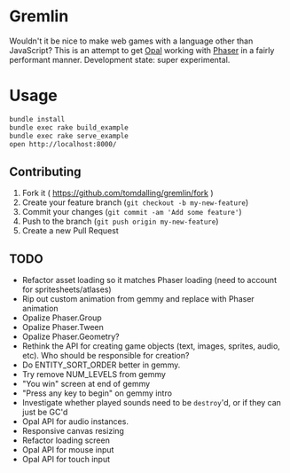 # Gremlin

Wouldn't it be nice to make web games with a language other than JavaScript?
This is an attempt to get [Opal][] working with [Phaser][] in a fairly
performant manner. Development state: super experimental.

# Usage

```sh
bundle install
bundle exec rake build_example
bundle exec rake serve_example
open http://localhost:8000/
```

## Contributing

1. Fork it ( https://github.com/tomdalling/gremlin/fork )
2. Create your feature branch (`git checkout -b my-new-feature`)
3. Commit your changes (`git commit -am 'Add some feature'`)
4. Push to the branch (`git push origin my-new-feature`)
5. Create a new Pull Request

## TODO

 - Refactor asset loading so it matches Phaser loading (need to account for
   spritesheets/atlases)
 - Rip out custom animation from gemmy and replace with Phaser animation
 - Opalize Phaser.Group
 - Opalize Phaser.Tween
 - Opalize Phaser.Geometry?
 - Rethink the API for creating game objects (text, images, sprites, audio, etc).
   Who should be responsible for creation?
 - Do ENTITY_SORT_ORDER better in gemmy.
 - Try remove NUM_LEVELS from gemmy
 - "You win" screen at end of gemmy
 - "Press any key to begin" on gemmy intro
 - Investigate whether played sounds need to be `destroy`'d, or if they can just be GC'd
 - Opal API for audio instances.
 - Responsive canvas resizing
 - Refactor loading screen
 - Opal API for mouse input
 - Opal API for touch input

[Opal]: http://opalrb.org/
[Phaser]: http://phaser.io/
